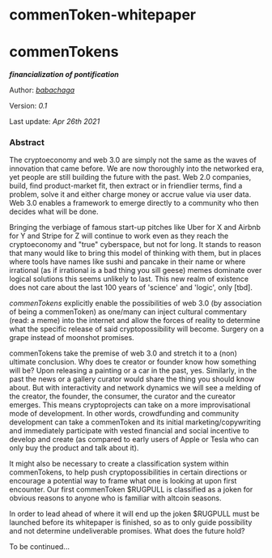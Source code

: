 # commenToken-whitepaper
<h1>commenTokens</h1>

_**financialization of pontification**_

Author: _[babachaga](https://twitter.com/babachaga)_

Version: _0.1_

Last update: _Apr 26th 2021_

<!-- comments Keywords: commenToken, joken, meme squad, headless brands -->

<h3>Abstract</h3>

The cryptoeconomy and web 3.0 are simply not the same as the waves of innovation that came before. We are now thoroughly into the networked era, yet people are still building the future with the past. Web 2.0 companies, build, find product-market fit, then extract or in friendlier terms, find a problem, solve it and either charge money or accrue value via user data. Web 3.0 enables a framework to emerge directly to a community who then decides what will be done.

Bringing the verbiage of famous start-up pitches like Uber for X and Airbnb for Y and Stripe for Z will continue to work even as they reach the cryptoeconomy and "true" cyberspace, but not for long. It stands to reason that many would like to bring this model of thinking with them, but in places where tools have names like sushi and pancake in their name or where irrational (as if irrational is a bad thing you sill geese) memes dominate over logical solutions this seems unlikely to last. This new realm of existence does not care about the last 100 years of 'science' and 'logic', only [tbd].

_commenTokens_ explicitly enable the possibilities of web 3.0 (by association of being a commenToken) as one/many can inject cultural commentary (read: a meme) into the internet and allow the forces of reality to determine what the specific release of said cryptopossibility will become. Surgery on a grape instead of moonshot promises.

commenTokens take the premise of web 3.0 and stretch it to a (non) ultimate conclusion. Why does te creator or founder know how something will be? Upon releasing a painting or a car in the past, yes. Similarly, in the past the news or a gallery curator would share the thing you should know about. But with interactivity and network dynamics we will see a melding of the creator, the founder, the consumer, the curator and the cureator emerges. This means cryptoprojects can take on a more improvisational mode of development. In other words, crowdfunding and community development can take a commenToken and its initial marketing/copywriting and immediately participate with vested financial and social incentive to develop and create (as compared to early users of Apple or Tesla who can only buy the product and talk about it). 

It might also be necessary to create a classification system within commenTokens, to help push cryptopossibilities in certain directions or encourage  a potential way to frame what one is looking at upon first encounter. Our first commenToken $RUGPULL is classified as a joken for obvious reasons to anyone who is familiar with altcoin seasons. 

In order to lead ahead of where it will end up the joken $RUGPULL must be launched before its whitepaper is finished, so as to only guide possibility and not determine undeliverable promises. What does the future hold?

To be continued...
